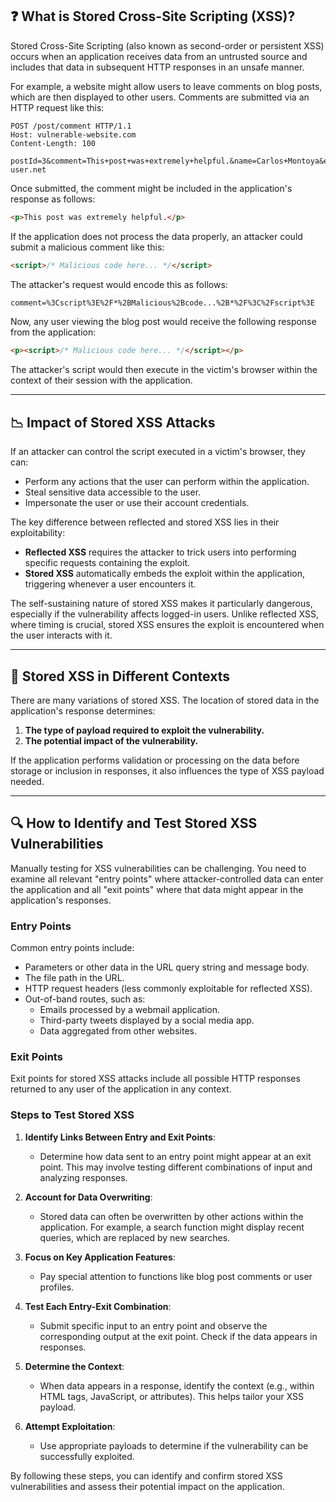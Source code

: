 ## ❓ What is Stored Cross-Site Scripting (XSS)?

Stored Cross-Site Scripting (also known as second-order or persistent XSS) occurs when an application receives data from an untrusted source and includes that data in subsequent HTTP responses in an unsafe manner.

For example, a website might allow users to leave comments on blog posts, which are then displayed to other users. Comments are submitted via an HTTP request like this:

```http
POST /post/comment HTTP/1.1
Host: vulnerable-website.com
Content-Length: 100

postId=3&comment=This+post+was+extremely+helpful.&name=Carlos+Montoya&email=carlos%40normal-user.net
```

Once submitted, the comment might be included in the application's response as follows:

```html
<p>This post was extremely helpful.</p>
```

If the application does not process the data properly, an attacker could submit a malicious comment like this:

```html
<script>/* Malicious code here... */</script>
```

The attacker's request would encode this as follows:

```html
comment=%3Cscript%3E%2F*%2BMalicious%2Bcode...%2B*%2F%3C%2Fscript%3E
```

Now, any user viewing the blog post would receive the following response from the application:

```html
<p><script>/* Malicious code here... */</script></p>
```

The attacker's script would then execute in the victim's browser within the context of their session with the application.

---

## 📉 Impact of Stored XSS Attacks

If an attacker can control the script executed in a victim's browser, they can:

- Perform any actions that the user can perform within the application.
- Steal sensitive data accessible to the user.
- Impersonate the user or use their account credentials.

The key difference between reflected and stored XSS lies in their exploitability:

- **Reflected XSS** requires the attacker to trick users into performing specific requests containing the exploit.
- **Stored XSS** automatically embeds the exploit within the application, triggering whenever a user encounters it.

The self-sustaining nature of stored XSS makes it particularly dangerous, especially if the vulnerability affects logged-in users. Unlike reflected XSS, where timing is crucial, stored XSS ensures the exploit is encountered when the user interacts with it.

---

## 📂 Stored XSS in Different Contexts

There are many variations of stored XSS. The location of stored data in the application's response determines:

1. **The type of payload required to exploit the vulnerability.**
2. **The potential impact of the vulnerability.**

If the application performs validation or processing on the data before storage or inclusion in responses, it also influences the type of XSS payload needed.

---

## 🔍 How to Identify and Test Stored XSS Vulnerabilities

Manually testing for XSS vulnerabilities can be challenging. You need to examine all relevant "entry points" where attacker-controlled data can enter the application and all "exit points" where that data might appear in the application's responses.

### Entry Points

Common entry points include:

- Parameters or other data in the URL query string and message body.
- The file path in the URL.
- HTTP request headers (less commonly exploitable for reflected XSS).
- Out-of-band routes, such as:
  - Emails processed by a webmail application.
  - Third-party tweets displayed by a social media app.
  - Data aggregated from other websites.

### Exit Points

Exit points for stored XSS attacks include all possible HTTP responses returned to any user of the application in any context.

### Steps to Test Stored XSS

1. **Identify Links Between Entry and Exit Points**:
   - Determine how data sent to an entry point might appear at an exit point. This may involve testing different combinations of input and analyzing responses.

2. **Account for Data Overwriting**:
   - Stored data can often be overwritten by other actions within the application. For example, a search function might display recent queries, which are replaced by new searches.

3. **Focus on Key Application Features**:
   - Pay special attention to functions like blog post comments or user profiles.

4. **Test Each Entry-Exit Combination**:
   - Submit specific input to an entry point and observe the corresponding output at the exit point. Check if the data appears in responses.

5. **Determine the Context**:
   - When data appears in a response, identify the context (e.g., within HTML tags, JavaScript, or attributes). This helps tailor your XSS payload.

6. **Attempt Exploitation**:
   - Use appropriate payloads to determine if the vulnerability can be successfully exploited.

By following these steps, you can identify and confirm stored XSS vulnerabilities and assess their potential impact on the application.
